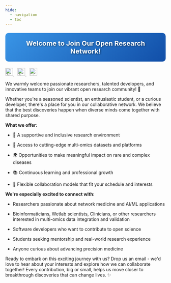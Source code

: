 ```yaml
---
hide:
  - navigation
  - toc
---
```


<div style="background: linear-gradient(-45deg, #1976d2, #1565c0, #0d47a1, #42a5f5); background-size: 400% 400%; animation: gradient 15s ease infinite; padding: 20px; border-radius: 10px; text-align: center; margin: 20px 0;">
  <h2 style="color: white; text-shadow: 2px 2px 4px rgba(0,0,0,0.5); margin: 0; animation: pulse 2s ease-in-out infinite alternate;">
    Welcome to Join Our Open Research Network!
  </h2>
</div>

<a href="https://github.com/yjcyxky" target="_blank" style="margin-right: 10px;">
  <img src="https://cdn.jsdelivr.net/npm/simple-icons@v9/icons/github.svg" alt="GitHub" width="24" height="24" style="display: inline-block;">
</a>
<a href="mailto:yjcyxky@163.com" target="_blank" style="margin-right: 10px;">
  <img src="https://cdn.jsdelivr.net/npm/simple-icons@v9/icons/gmail.svg" alt="Gmail" width="24" height="24" style="display: inline-block;">
</a>
<a href="https://www.linkedin.com/in/jingcheng-yang-4a0963b7/" target="_blank">
  <img src="https://cdn.jsdelivr.net/npm/simple-icons@v9/icons/linkedin.svg" alt="LinkedIn" width="24" height="24" style="display: inline-block; margin-right: 10px;">
</a>

<style>
h1, .md-icon {
  display: none;
}

@keyframes gradient {
  0% {
    background-position: 0% 50%;
  }
  50% {
    background-position: 100% 50%;
  }
  100% {
    background-position: 0% 50%;
  }
}

@keyframes pulse {
  from {
    transform: scale(1);
  }
  to {
    transform: scale(1.05);
  }
}
</style>

We warmly welcome passionate researchers, talented developers, and innovative teams to join our vibrant open research community! 🌟 

Whether you're a seasoned scientist, an enthusiastic student, or a curious developer, there's a place for you in our collaborative network. We believe that the best discoveries happen when diverse minds come together with shared purpose.

**What we offer:**
- 🤝 A supportive and inclusive research environment

- 🔬 Access to cutting-edge multi-omics datasets and platforms

- 🌍 Opportunities to make meaningful impact on rare and complex diseases

- 📚 Continuous learning and professional growth

- 🎯 Flexible collaboration models that fit your schedule and interests

**We're especially excited to connect with:**

- Researchers passionate about network medicine and AI/ML applications

- Bioinformaticians, Wetlab scientists, Clinicians, or other researchers interested in multi-omics data integration and validation

- Software developers who want to contribute to open science

- Students seeking mentorship and real-world research experience

- Anyone curious about advancing precision medicine

Ready to embark on this exciting journey with us? Drop us an email - we'd love to hear about your interests and explore how we can collaborate together! Every contribution, big or small, helps us move closer to breakthrough discoveries that can change lives. ✨
